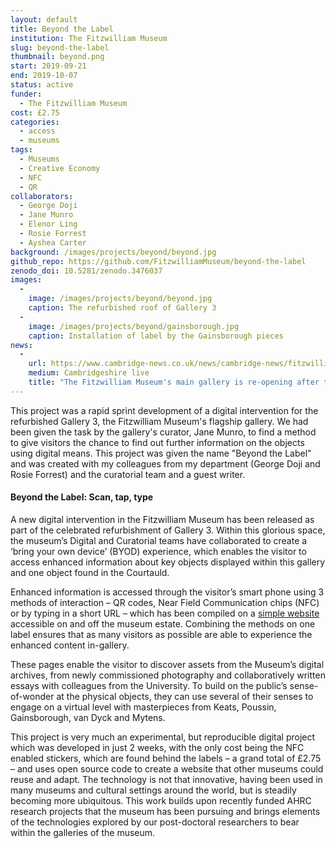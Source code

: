 ```yaml
---
layout: default
title: Beyond the Label
institution: The Fitzwilliam Museum
slug: beyond-the-label
thumbnail: beyond.png
start: 2019-09-21
end: 2019-10-07
status: active
funder:
  - The Fitzwilliam Museum
cost: £2.75
categories:
  - access
  - museums
tags:
  - Museums
  - Creative Economy
  - NFC
  - QR
collaborators:
  - George Doji
  - Jane Munro  
  - Elenor Ling
  - Rosie Forrest
  - Ayshea Carter
background: /images/projects/beyond/beyond.jpg
github_repo: https://github.com/FitzwilliamMuseum/beyond-the-label
zenodo_doi: 10.5281/zenodo.3476037
images:
  -
    image: /images/projects/beyond/beyond.jpg
    caption: The refurbished roof of Gallery 3
  -
    image: /images/projects/beyond/gainsborough.jpg
    caption: Installation of label by the Gainsborough pieces
news:
  -
    url: https://www.cambridge-news.co.uk/news/cambridge-news/fitzwilliam-museum-cambridge-opening-party-17047289
    medium: Cambridgeshire live
    title: "The Fitzwilliam Museum's main gallery is re-opening after two years - and it's stunning"
---
```


This project was a rapid sprint development of a digital intervention for the refurbished Gallery 3, the Fitzwilliam Museum's flagship gallery. We had been given the task by the gallery's curator, Jane Munro, to find a method to give visitors the chance to find out further information on the objects using digital means. This project was given the name "Beyond the Label" and was created with my colleagues from my department (George Doji and Rosie Forrest) and the curatorial team and a guest writer.

#### Beyond the Label: Scan, tap, type

A new digital intervention in the Fitzwilliam Museum has been released as part of the celebrated refurbishment of Gallery 3. Within this glorious space, the museum’s Digital and Curatorial teams have collaborated to create a  ‘bring your own device’ (BYOD) experience, which enables the visitor to access enhanced information about key objects displayed within this gallery and one object found in the Courtauld.

Enhanced information is accessed through the visitor’s smart phone using 3 methods of interaction – QR codes, Near Field Communication chips (NFC) or by typing in a short URL – which has been compiled on a [simple website](https://beyondthelabel.fitzmuseum.cam.ac.uk) accessible on and off the museum estate. Combining the methods on one label ensures that as many visitors as possible are able to experience the enhanced content in-gallery.

These pages enable the visitor to discover assets from the Museum’s digital archives, from newly commissioned photography and collaboratively written essays with colleagues from the University. To build on the public’s sense-of-wonder at the physical objects, they can use several of their senses to engage on a virtual level with masterpieces from Keats, Poussin, Gainsborough, van Dyck and Mytens.

This project is very much an experimental, but reproducible digital project which was developed in just 2 weeks, with the only cost being the NFC enabled stickers, which are found behind the labels – a grand total of £2.75 – and uses open source code to create a website that other museums could reuse and adapt. The technology is not that innovative, having been used in many museums and cultural settings around the world, but is steadily becoming more ubiquitous. This work builds upon recently funded AHRC research projects that the museum has been pursuing and brings elements of the technologies explored by our post-doctoral researchers to bear within the galleries of the museum.
